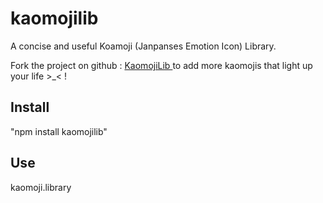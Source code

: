 <h1>kaomojilib</h1>
<p> A concise and useful Koamoji (Janpanses Emotion Icon) Library. </p>
<p> Fork the project on github : <a href="https://github.com/Yuuki221/kaomojiLib">KaomojiLib </a> 
	to add more kaomojis that light up your life >_< !
</p>

<h2>Install</h2>
<p> "npm install kaomojilib"</p>

<h2>Use</h2>
<p> kaomoji.library </p>
